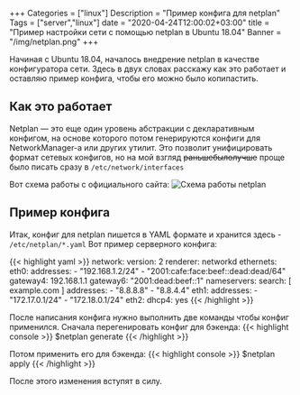 +++
Categories = ["linux"]
Description = "Пример конфига для netplan"
Tags = ["server","linux"]
date = "2020-04-24T12:00:02+03:00"
title = "Пример настройки сети с помощью netplan в Ubuntu 18.04"
Banner = "/img/netplan.png"
+++

Начиная с Ubuntu 18.04, началось внедрение netplan в качестве конфигуратора сети. Здесь в двух словах расскажу как это работает и оставляю пример конфига, чтобы его можно было копипастить.

<!--more-->

## Как это работает
 
Netplan — это еще один уровень абстракции с декларативным конфигом, на основе которого потом генерируются конфиги для NetworkManager-а или других утилит. Это позволит унифицировать формат сетевых конфигов, но на мой взгляд ~~раньшебылолучше~~ проще было писать сразу в ```/etc/network/interfaces```

Вот схема работы с официального сайта:
![Схема работы netplan](/img/netplan1.png)

## Пример конфига

Итак, конфиг для netplan пишется в YAML формате и хранится здесь - ```/etc/netplan/*.yaml```
Вот пример серверного конфига:

{{< highlight yaml >}}
network:
  version: 2
  renderer: networkd
  ethernets:
    eth0:
      addresses: 
        - "192.168.1.2/24"
        - "2001:cafe:face:beef::dead:dead/64"
      gateway4: 192.168.1.1
      gateway6: "2001:dead:beef::1"
      nameservers:
          search: [ example.com ]
          addresses:
              - "8.8.8.8"
              - "8.8.4.4"
    eth1:
      addresses:
        - "172.17.0.1/24"
        - "172.18.0.1/24"
    eth2:
      dhcp4: yes
{{< /highlight >}}

После написания конфига нужно выполнить две команды чтобы конфиг применился.
Сначала перегенировать конфиг для бэкенда:
{{< highlight console >}}
$netplan generate
{{< /highlight >}}

Потом применить его для бэкенда:
{{< highlight console >}}
$netplan apply
{{< /highlight >}}

После этого изменения вступят в силу.
